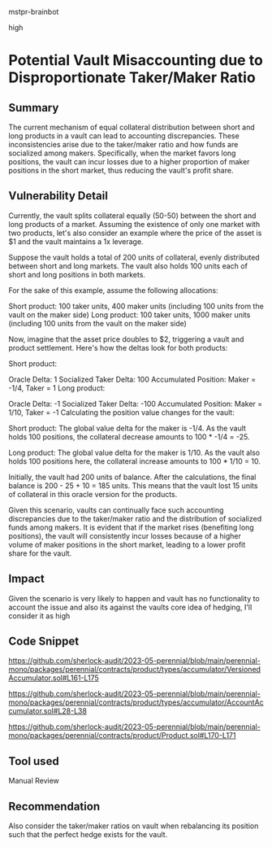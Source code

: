 mstpr-brainbot

high

# Potential Vault Misaccounting due to Disproportionate Taker/Maker Ratio

## Summary
The current mechanism of equal collateral distribution between short and long products in a vault can lead to accounting discrepancies. These inconsistencies arise due to the taker/maker ratio and how funds are socialized among makers. Specifically, when the market favors long positions, the vault can incur losses due to a higher proportion of maker positions in the short market, thus reducing the vault's profit share.
## Vulnerability Detail
Currently, the vault splits collateral equally (50-50) between the short and long products of a market. Assuming the existence of only one market with two products, let's also consider an example where the price of the asset is $1 and the vault maintains a 1x leverage.

Suppose the vault holds a total of 200 units of collateral, evenly distributed between short and long markets. The vault also holds 100 units each of short and long positions in both markets.

For the sake of this example, assume the following allocations:

Short product: 100 taker units, 400 maker units (including 100 units from the vault on the maker side)
Long product: 100 taker units, 1000 maker units (including 100 units from the vault on the maker side)

Now, imagine that the asset price doubles to $2, triggering a vault and product settlement. Here's how the deltas look for both products:

Short product:

Oracle Delta: 1
Socialized Taker Delta: 100
Accumulated Position: Maker = -1/4, Taker = 1
Long product:

Oracle Delta: -1
Socialized Taker Delta: -100
Accumulated Position: Maker = 1/10, Taker = -1
Calculating the position value changes for the vault:

Short product:
The global value delta for the maker is -1/4. As the vault holds 100 positions, the collateral decrease amounts to 100 * -1/4 = -25.

Long product:
The global value delta for the maker is 1/10. As the vault also holds 100 positions here, the collateral increase amounts to 100 * 1/10 = 10.

Initially, the vault had 200 units of balance. After the calculations, the final balance is 200 - 25 + 10 = 185 units. This means that the vault lost 15 units of collateral in this oracle version for the products.

Given this scenario, vaults can continually face such accounting discrepancies due to the taker/maker ratio and the distribution of socialized funds among makers. It is evident that if the market rises (benefiting long positions), the vault will consistently incur losses because of a higher volume of maker positions in the short market, leading to a lower profit share for the vault.

## Impact
Given the scenario is very likely to happen and vault has no functionality to account the issue and also its against the vaults core idea of hedging, I'll consider it as high 
## Code Snippet
https://github.com/sherlock-audit/2023-05-perennial/blob/main/perennial-mono/packages/perennial/contracts/product/types/accumulator/VersionedAccumulator.sol#L161-L175

https://github.com/sherlock-audit/2023-05-perennial/blob/main/perennial-mono/packages/perennial/contracts/product/types/accumulator/AccountAccumulator.sol#L28-L38

https://github.com/sherlock-audit/2023-05-perennial/blob/main/perennial-mono/packages/perennial/contracts/product/Product.sol#L170-L171
## Tool used

Manual Review

## Recommendation
Also consider the taker/maker ratios on vault when rebalancing its position such that the perfect hedge exists for the vault. 